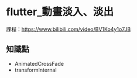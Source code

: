 # flutter_動畫淡入、淡出

課程：https://www.bilibili.com/video/BV1Ko4y1o7JB

## 知識點
- AnimatedCrossFade
- transformInternal
